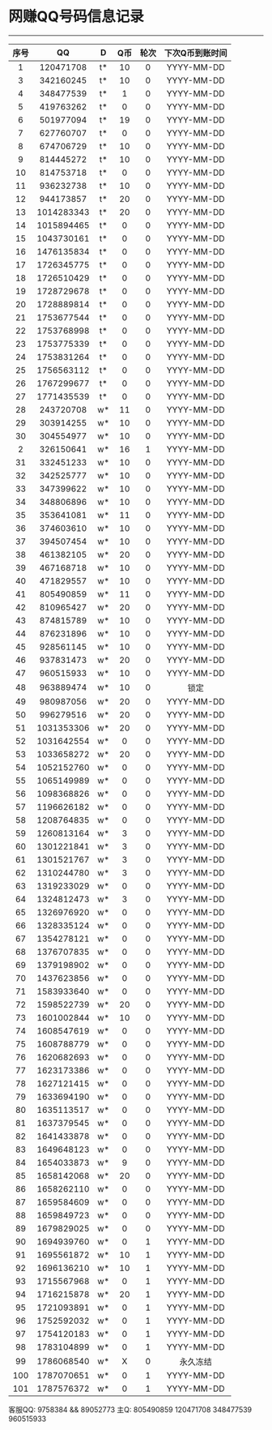 # 网赚QQ号码信息记录
---

| 序号 |    QQ     | D | Q币 | 轮次 | 下次Q币到账时间 |
|:---:|:----------:|:-: |:-: |:-: |:-------: |
| 1   | 120471708  | t* | 10 | 0 | YYYY-MM-DD | 
| 3   | 342160245  | t* | 10 | 0 | YYYY-MM-DD | 
| 4   | 348477539  | t* | 1 | 0 | YYYY-MM-DD | 
| 5   | 419763262  | t* | 0 | 0 | YYYY-MM-DD | 
| 6   | 501977094  | t* | 19 | 0 | YYYY-MM-DD | 
| 7   | 627760707  | t* | 0 | 0 | YYYY-MM-DD | 
| 8   | 674706729  | t* | 10 | 0 | YYYY-MM-DD | 
| 9   | 814445272  | t* | 10 | 0 | YYYY-MM-DD | 
| 10  | 814753718  | t* | 0 | 0 | YYYY-MM-DD | 
| 11  | 936232738  | t* | 10 | 0 | YYYY-MM-DD | 
| 12  | 944173857  | t* | 20 | 0 | YYYY-MM-DD | 
| 13  | 1014283343 | t* | 20 | 0 | YYYY-MM-DD | 
| 14  | 1015894465 | t* | 0 | 0 | YYYY-MM-DD | 
| 15  | 1043730161 | t* | 0 | 0 | YYYY-MM-DD | 
| 16  | 1476135834 | t* | 0 | 0 | YYYY-MM-DD | 
| 17  | 1726345775 | t* | 0 | 0 | YYYY-MM-DD | 
| 18  | 1726510429 | t* | 0 | 0 | YYYY-MM-DD | 
| 19  | 1728729678 | t* | 0 | 0 | YYYY-MM-DD | 
| 20  | 1728889814 | t* | 0 | 0 | YYYY-MM-DD | 
| 21  | 1753677544 | t* | 0 | 0 | YYYY-MM-DD | 
| 22  | 1753768998 | t* | 0 | 0 | YYYY-MM-DD | 
| 23  | 1753775339 | t* | 0 | 0 | YYYY-MM-DD | 
| 24  | 1753831264 | t* | 0 | 0 | YYYY-MM-DD |
| 25  | 1756563112 | t* | 0 | 0 | YYYY-MM-DD |
| 26  | 1767299677 | t* | 0 | 0 | YYYY-MM-DD |
| 27  | 1771435539 | t* | 0 | 0 | YYYY-MM-DD |
| 28  | 243720708  | w* | 11 | 0 | YYYY-MM-DD |
| 29  | 303914255  | w* | 10 | 0 | YYYY-MM-DD |
| 30  | 304554977  | w* | 10 | 0 | YYYY-MM-DD |
| 2   | 326150641  | w* | 16 | 1 | YYYY-MM-DD |
| 31  | 332451233  | w* | 10 | 0 | YYYY-MM-DD |
| 32  | 342525777  | w* | 10 | 0 | YYYY-MM-DD |
| 33  | 347399622  | w* | 10 | 0 | YYYY-MM-DD |
| 34  | 348806896  | w* | 10 | 0 | YYYY-MM-DD |
| 35  | 353641081  | w* | 11 | 0 | YYYY-MM-DD |
| 36  | 374603610  | w* | 10 | 0 | YYYY-MM-DD |
| 37  | 394507454  | w* | 10 | 0 | YYYY-MM-DD |
| 38  | 461382105  | w* | 20 | 0 | YYYY-MM-DD |
| 39  | 467168718  | w* | 10 | 0 | YYYY-MM-DD |
| 40  | 471829557  | w* | 10 | 0 | YYYY-MM-DD |
| 41  | 805490859  | w* | 11 | 0 | YYYY-MM-DD |
| 42  | 810965427  | w* | 20 | 0 | YYYY-MM-DD |
| 43  | 874815789  | w* | 10 | 0 | YYYY-MM-DD |
| 44  | 876231896  | w* | 10 | 0 | YYYY-MM-DD |
| 45  | 928561145  | w* | 10 | 0 | YYYY-MM-DD |
| 46  | 937831473  | w* | 20 | 0 | YYYY-MM-DD |
| 47  | 960515933  | w* | 10 | 0 | YYYY-MM-DD |
| 48  | 963889474  | w* | 10 | 0 | 锁定 |
| 49  | 980987056  | w* | 20 | 0 | YYYY-MM-DD |
| 50  | 996279516  | w* | 20 | 0 | YYYY-MM-DD |
| 51  | 1031353306 | w* | 20 | 0 | YYYY-MM-DD |
| 52  | 1031642554 | w* | 0 | 0 | YYYY-MM-DD |
| 53  | 1033658272 | w* | 20 | 0 | YYYY-MM-DD |
| 54  | 1052152760 | w* | 0 | 0 | YYYY-MM-DD |
| 55  | 1065149989 | w* | 0 | 0 | YYYY-MM-DD |
| 56  | 1098368826 | w* | 0 | 0 | YYYY-MM-DD |
| 57  | 1196626182 | w* | 0 | 0 | YYYY-MM-DD |
| 58  | 1208764835 | w* | 0 | 0 | YYYY-MM-DD |
| 59  | 1260813164 | w* | 3 | 0 | YYYY-MM-DD |
| 60  | 1301221841 | w* | 3 | 0 | YYYY-MM-DD |
| 61  | 1301521767 | w* | 3 | 0 | YYYY-MM-DD |
| 62  | 1310244780 | w* | 3 | 0 | YYYY-MM-DD |
| 63  | 1319233029 | w* | 0 | 0 | YYYY-MM-DD |
| 64  | 1324812473 | w* | 3 | 0 | YYYY-MM-DD |
| 65  | 1326976920 | w* | 0 | 0 | YYYY-MM-DD |
| 66  | 1328335124 | w* | 0 | 0 | YYYY-MM-DD |
| 67  | 1354278121 | w* | 0 | 0 | YYYY-MM-DD |
| 68  | 1376707835 | w* | 0 | 0 | YYYY-MM-DD |
| 69  | 1379198902 | w* | 0 | 0 | YYYY-MM-DD |
| 70  | 1437623856 | w* | 0 | 0 | YYYY-MM-DD |
| 71  | 1583933640 | w* | 0 | 0 | YYYY-MM-DD |
| 72  | 1598522739 | w* | 20 | 0 | YYYY-MM-DD |
| 73  | 1601002844 | w* | 10 | 0 | YYYY-MM-DD |
| 74  | 1608547619 | w* | 0 | 0 | YYYY-MM-DD |
| 75  | 1608788779 | w* | 0 | 0 | YYYY-MM-DD |
| 76  | 1620682693 | w* | 0 | 0 | YYYY-MM-DD |
| 77  | 1623173386 | w* | 0 | 0 | YYYY-MM-DD |
| 78  | 1627121415 | w* | 0 | 0 | YYYY-MM-DD |
| 79  | 1633694190 | w* | 0 | 0 | YYYY-MM-DD |
| 80  | 1635113517 | w* | 0 | 0 | YYYY-MM-DD |
| 81  | 1637379545 | w* | 0 | 0 | YYYY-MM-DD |
| 82  | 1641433878 | w* | 0 | 0 | YYYY-MM-DD |
| 83  | 1649648123 | w* | 0 | 0 | YYYY-MM-DD |
| 84  | 1654033873 | w* | 9 | 0 | YYYY-MM-DD |
| 85  | 1658142068 | w* | 20 | 0 | YYYY-MM-DD |
| 86  | 1658262110 | w* | 0 | 0 | YYYY-MM-DD |
| 87  | 1659584609 | w* | 0 | 0 | YYYY-MM-DD |
| 88  | 1659849723 | w* | 0 | 0 | YYYY-MM-DD |
| 89  | 1679829025 | w* | 0 | 0 | YYYY-MM-DD |
| 90  | 1694939760 | w* | 0 | 1 | YYYY-MM-DD |
| 91  | 1695561872 | w* | 10 | 1 | YYYY-MM-DD |
| 92  | 1696136210 | w* | 10 | 1 | YYYY-MM-DD |
| 93  | 1715567968 | w* | 0 | 1 | YYYY-MM-DD |
| 94  | 1716215878 | w* | 20 | 1 | YYYY-MM-DD |
| 95  | 1721093891 | w* | 0 | 1 | YYYY-MM-DD |
| 96  | 1752592032 | w* | 0 | 1 | YYYY-MM-DD |
| 97  | 1754120183 | w* | 0 | 1 | YYYY-MM-DD |
| 98  | 1783104899 | w* | 0 | 1 | YYYY-MM-DD |
| 99  | 1786068540 | w* | X | 0 | 永久冻结 |
| 100 | 1787070651 | w* | 0 | 1 | YYYY-MM-DD |
| 101 | 1787576372 | w* | 0 | 1 | YYYY-MM-DD |

客服QQ: 9758384 && 89052773 主Q: 805490859   120471708   348477539   960515933